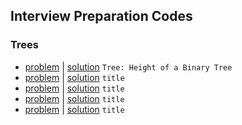 ## Interview Preparation Codes
### Trees
- [problem](https://www.hackerrank.com/challenges/tree-height-of-a-binary-tree) | [solution](tree-height-of-a-binary-tree.java) `Tree: Height of a Binary Tree`
- [problem](link) | [solution](file.java) `title`
- [problem](link) | [solution](file.java) `title`
- [problem](link) | [solution](file.java) `title`
- [problem](link) | [solution](file.java) `title`